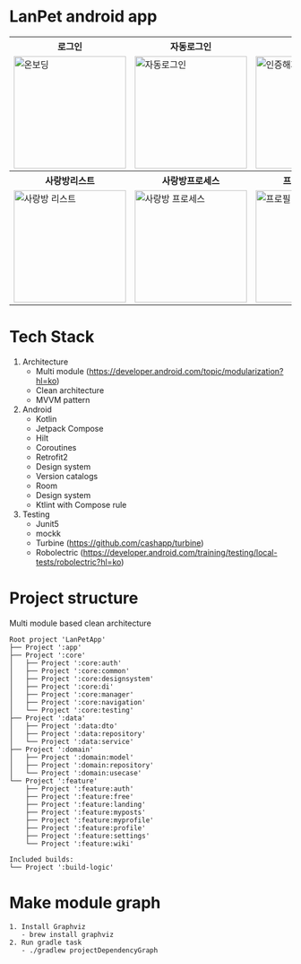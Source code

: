 # LanPet android app


<table>
          <th>로그인</th>      <th>자동로그인</th>      <th>인증</th>
  <tr>
    <td><img src="https://github.com/user-attachments/assets/e1da2c4f-d122-413b-a4cb-5e0306ff80d6" width="200" alt="온보딩"></td>
    <td><img src="https://github.com/user-attachments/assets/266ec0f2-f8d5-46cd-9218-1083f30cab20" width="200" alt="자동로그인"></td>
    <td><img src="https://github.com/user-attachments/assets/34f6c41b-120e-4ce9-b6b1-8209629fefa6" width="200" alt="인증해제"></td>
  </tr>
     <th>사랑방리스트</th>      <th>사랑방프로세스</th>      <th>프로필프로세스</th>
  <tr>
    <td><img src="https://github.com/user-attachments/assets/06389714-c71f-4722-adcf-6189f860e8b4" width="200" alt="사랑방 리스트"></td>
    <td><img src="https://github.com/user-attachments/assets/d30d21ab-f20d-4944-a3ed-650b787302aa" width="200" alt="사랑방 프로세스"></td>
    <td><img src="https://github.com/user-attachments/assets/098be209-2ba7-4a21-a170-283f4c3fcdcf" width="200" alt="프로필"></td>
  </tr>
</table>





# Tech Stack


1. Architecture
    - Multi module (https://developer.android.com/topic/modularization?hl=ko)
    - Clean architecture
    - MVVM pattern
2. Android
    - Kotlin
    - Jetpack Compose
    - Hilt
    - Coroutines
    - Retrofit2
    - Design system
    - Version catalogs
    - Room
    - Design system
    - Ktlint with Compose rule
3. Testing
    - Junit5
    - mockk
    - Turbine (https://github.com/cashapp/turbine)
    - Robolectric (https://developer.android.com/training/testing/local-tests/robolectric?hl=ko)

# Project structure

Multi module based clean architecture

```
Root project 'LanPetApp'
├── Project ':app'
├── Project ':core'
│   ├── Project ':core:auth'
│   ├── Project ':core:common'
│   ├── Project ':core:designsystem'
│   ├── Project ':core:di'
│   ├── Project ':core:manager'
│   ├── Project ':core:navigation'
│   └── Project ':core:testing'
├── Project ':data'
│   ├── Project ':data:dto'
│   ├── Project ':data:repository'
│   └── Project ':data:service'
├── Project ':domain'
│   ├── Project ':domain:model'
│   ├── Project ':domain:repository'
│   └── Project ':domain:usecase'
└── Project ':feature'
    ├── Project ':feature:auth'
    ├── Project ':feature:free'
    ├── Project ':feature:landing'
    ├── Project ':feature:myposts'
    ├── Project ':feature:myprofile'
    ├── Project ':feature:profile'
    ├── Project ':feature:settings'
    └── Project ':feature:wiki'

Included builds:
└── Project ':build-logic'
```

# Make module graph

```
1. Install Graphviz
   - brew install graphviz
2. Run gradle task
   - ./gradlew projectDependencyGraph
```
